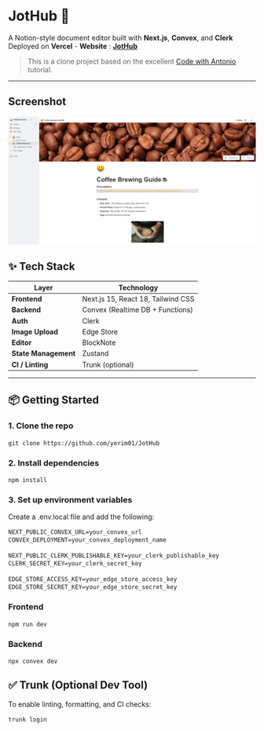 # JotHub 📝
A Notion-style document editor built with **Next.js**, **Convex**, and **Clerk**  
Deployed on **Vercel** - **Website** : **[JotHub](https://jot-hub.vercel.app/)**

> This is a clone project based on the excellent [Code with Antonio](https://www.youtube.com/@codewithantonio) tutorial.

---
## Screenshot

![jothub screenshot](https://github.com/yerim01/JotHub/blob/ea2ab9c61a4bd5f9ca4813fe33b92063a2eddd8e/public/Screenshot.jpg)

## ✨ Tech Stack

| Layer           | Technology               |
|----------------|---------------------------|
| **Frontend**   | Next.js 15, React 18, Tailwind CSS |
| **Backend**    | Convex (Realtime DB + Functions) |
| **Auth**       | Clerk                     |
| **Image Upload** | Edge Store              |
| **Editor**     | BlockNote                 |
| **State Management** | Zustand             |
| **CI / Linting** | Trunk  (optional)       |

---
## 📦 Getting Started

### 1. Clone the repo

```
git clone https://github.com/yerim01/JotHub
```

### 2. Install dependencies
```
npm install
```

### 3. Set up environment variables
Create a .env.local file and add the following:
```
NEXT_PUBLIC_CONVEX_URL=your_convex_url
CONVEX_DEPLOYMENT=your_convex_deployment_name

NEXT_PUBLIC_CLERK_PUBLISHABLE_KEY=your_clerk_publishable_key
CLERK_SECRET_KEY=your_clerk_secret_key

EDGE_STORE_ACCESS_KEY=your_edge_store_access_key
EDGE_STORE_SECRET_KEY=your_edge_store_secret_key

```

### Frontend

```
npm run dev
```

### Backend

```
npx convex dev
```
## ✅ Trunk (Optional Dev Tool)
To enable linting, formatting, and CI checks:
```
trunk login
```
